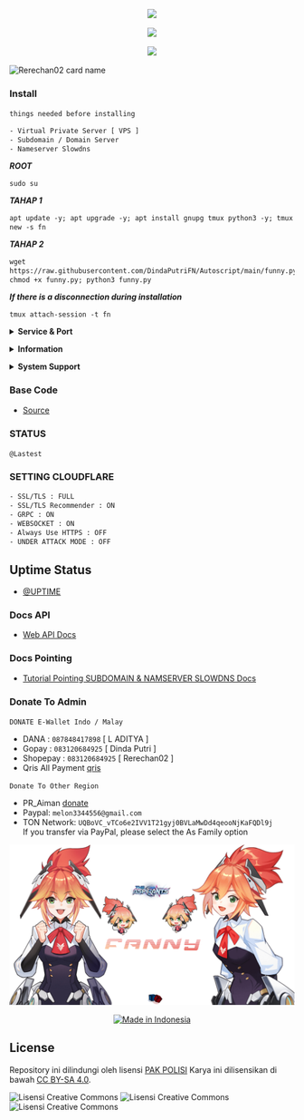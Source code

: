 <p align="center">  
    <img src="https://user-images.githubusercontent.com/76937659/153705486-44e6c1b2-74fa-4d44-be1c-36c8fdb83331.gif"/>  
  </p>  
<p align="center">
<img src="https://readme-typing-svg.herokuapp.com?color=%2336BCF7&center=true&vCenter=true&lines=FN+PROJECT+Autoscript" />
</p>
<p align="center">  
    <img src="https://user-images.githubusercontent.com/76937659/153705486-44e6c1b2-74fa-4d44-be1c-36c8fdb83331.gif"/>  
  </p>  

![Rerechan02 card name](https://cardivo.vercel.app/api?name=Rerechan02『𝐅𝐍』&description=Hi,%20everyone!%20and%20Nice%20to%20meet%20you%20%F0%9F%91%8B&image=https://raw.githubusercontent.com/Rerechan02/simple-xray/main/funny1.jpg?v=4&backgroundColor=%23ecf0f1&telegram=/&github=Rerechan02&pattern=leaf&colorPattern=%23eaeaea)

### Install
`things needed before installing`
```
- Virtual Private Server [ VPS ]
- Subdomain / Domain Server
- Nameserver Slowdns
```
***ROOT***
``` 
sudo su
```
***TAHAP 1***
```
apt update -y; apt upgrade -y; apt install gnupg tmux python3 -y; tmux new -s fn
```
***TAHAP 2***
```
wget https://raw.githubusercontent.com/DindaPutriFN/Autoscript/main/funny.py; chmod +x funny.py; python3 funny.py
```
***If there is a disconnection during installation***
 ```
tmux attach-session -t fn
```

<b><details><summary>Service & Port</summary></b> 
 <p align="center">
<img src="https://img.shields.io/badge/-Services%20%26%20Port-brightgreen"> 

# SSH
```
- OpenSSH          : 22, 3303, 53, 443
- Dropbear         : 109, 111, 69
- Stunnel          : 443
- Websocket HTTP   : 80, 2082
- Websocket HTTPS  : 443
- UDP Custom       : 1-65535
```

# NoobZVPN'S
```
TCP STD / HTTP     : 8080
TCP SSL / HTTPS    : 8443
```

# OpenVPN
```
- TCP       : 1194
- UDP       : 2200
- WebSocket HTTPS : 443
- WebSocket HTTP  : 80
- SSL/TLS/STUNNEL : 443
- HTTP PROXY      : 8888
- OHP SERVER      : 8181, 8282, 8383
```

# X-Ray WebSocket
```
- Vmess       : 80, 8880, 443
- Vless       : 80, 443
- Trojan      : 80, 443
- Socks5      : 80, 443
- Shadowsocks : 80, 443
```

# Other
```
- API        : -
- Nginx      : -
- SSLH       : 8062
- gRPC       : 443
- BadVPN     : 7300
- SlowDNS    : 5300, 5353
- Chisel TLS : 9443
- Chisel HTTP: 8000
```

# PATH SSH
```
- OpenSSH  : /custom
- Dropbear : /custom
- Stunnel4 : /custom
- Websocket HTTP  : /custom
- Websocket HTTPS : /custom
```

# PATH NoobZVPN'S
```
TCP STD / HTTP  : /custom | /noobz
TCP SSL / HTTPS : /custom | /noobz
```

# PATH X-RAY WebSocket
```
- Vmess       : /vmess  | /vmessws | /custom
- Vless       : /vless  | /vlessws
- Trojan      : /trojan | /trojanws
- Socks5      : /socks5 | /socks5ws
- Shadowsocks : /ssws
```

# Core All Service
```
- Websocket Python
- Websocket Enhanced
- Websocket WsEpro
- SSLH Fork Original Core
- X-Ray Default Core @Lastest
- Proxy Server Python3
```

# Feature
```
- Cek Usage | htop
- Bot Notification
- Change Timezone Server
- Update Kernel OS New Version
- Backup & Restore Via Link & FTP
- Plugin Hide SSH store
- Report Bug to Admin
- Certificate Default / IPv4 + IPv6
- Limit Quota & Cek total usage quota xray
```
</details>

<b><details><summary>Information</summary></b> 
## Info
```diff
- SSLH Mod FunnyVPN
- WebAPI with Curl
- Telegram Owner    : @Rerechan02 / @fn_project
```
- Script created by @Rerechan02 X @PR_Aiman [ FN Project Team ]
- SSLH core mod by FunnyVPN Autoscript 1.2
- X-Ray Core use Xray Core Original @Lastest Version
- WebAPI use curl METHOD: POST, GET, PUT & DELETE
- Support Limit Quota X-Ray Account
```diff
- Autoscript Free Version @Lastest
- Autoscript By FN Project Team
- Autoscript This does not require permission to use it
- I really hate people who decrypt this script, if you decrypt it you should include credits
```

## Dev :
- [@Rerechan02](https://t.me/Rerechan02)
- [@PR_Aiman](https://github.com/praiman99)
- [@L Aditya](https://t.me/farell_aditya_ardian)
- [@FN Project](https://t.me/fn_project)

     <p align="center"><img src="https://img.shields.io/badge/%20COPYRIGHT%20%C2%A9%202023-%20By%20Rerechan02%20『𝐅𝐍』%2C%20Inc-blue"></p> 
 <b> 
 </b> 
 <br> 
</details>

<b><details><summary>System Support</summary></b> 
### System Support
# Debian:
- 9 ( Stretch ) [@Unstable]()
- 10 ( Buster ) [@Stable]()
- 11 ( Bullseye	 ) [@Stable]()
- 12 ( Bookworm	 ) [@Error]()
- 13 ( Trixie	 ) [@ComingSoon]()
- 14 ( Forky ) [@ComingSoon]()

# Ubuntu:
- 18.04 LTS ( Bionic ) [@Unstable]()
- 18.10 ( Cosmic ) [@Unstable]()
- 19.04 ( Disco ) [@Unstable]()
- 19.10 ( Eoan ) [@Unstable]()
- 20.04 LTS ( Focal ) [@Stable]()
- 20.10 ( Giroovy ) [@Stable]()
- 21.04 ( Hirsute ) [@Stable]()
- 21.10 ( Impish ) [@Stable]()
- 22.04 LTS ( Jammy ) [@Stable]()
- 22.10 ( Kinetic ) [@Stable]()
- 23.04 ( Lunar ) [@Unstable]()
- 23.10 ( Mantic ) [@Unstable]()
- 24.04 LTS ( Noble ) [@Error]()
- 24.10 ( Oracular ) [@Error]()

# Kali:
- Kali Linux Rolling [@Stable]()

# Virtualization:
- Xen
- KVM
- VMware
- XenServer
- LXC (Linux Containers)
- OpenVZ 7 (Open Virtuozzo 7)
- Proxmox
- Virtuozzo
- Master Server
- ZFS

# Minimum Specifications:
- Ram 512MB [@Stable]()
- SSD 10GB [@Stable]()
- 1vCPU [@Stable]()

# Recomended
- All Ubuntu < 24.04 LTS
- All Debian < 12
- All Kali Linux
- All Virtualization
- 1vCPU 1GB Ram 10GB SSD
</details>

### Base Code
- [Source](https://t.me/fn_project/392)

### STATUS
`@Lastest`

### SETTING CLOUDFLARE
```
- SSL/TLS : FULL
- SSL/TLS Recommender : ON
- GRPC : ON
- WEBSOCKET : ON
- Always Use HTTPS : OFF
- UNDER ATTACK MODE : OFF
```

## Uptime Status
- [@UPTIME](https://status.org.cn/)

### Docs API
- [ Web API Docs ](https://t.me/fn_project/1527)

### Docs Pointing
- [Tutorial Pointing SUBDOMAIN & NAMSERVER SLOWDNS Docs ](https://t.me/fn_project/1527)

### Donate To Admin
`DONATE E-Wallet Indo / Malay`
- DANA     : `087848417898` [ L ADITYA ]
- Gopay    : `083120684925` [ Dinda Putri ]
- Shopepay : `083120684925` [ Rerechan02 ]
- Qris All Payment [qris](https://t.me/fn_project/245)

`Donate To Other Region`
- PR_Aiman [donate](https://sociabuzz.com/praiman/tribe?_ref=li>)
- Paypal: `melon3344556@gmail.com`
- TON Network: `UQBoVC_vTCo6e2IVV1T21gyj0BVLaMwDd4qeooNjKaFQDl9j`
<br>If you transfer via PayPal, please select the As Family option

![image](https://raw.githubusercontent.com/Rerechan02/simple-xray/main/funny2.png)<br></html>

 <p align="center">
<a href="https://t.me/fn_project"><img title="Made in Indonesia" src="https://img.shields.io/badge/MADE%20IN-INDONESIA_X_MALAYSIA-SCRIPT?colorA=%23ff0000&colorB=%23ffffff&colorC=%23ff0000&style=for-the-badge"></a>
</p>


## License
Repository ini dilindungi oleh lisensi [PAK POLISI](https://satpolpp.kebumenkab.go.id/index.php)
Karya ini dilisensikan di bawah [CC BY-SA 4.0](http://creativecommons.org/licenses/by-sa/4.0/).

![Lisensi Creative Commons](https://mirrors.creativecommons.org/presskit/icons/cc.svg)
![Lisensi Creative Commons](https://mirrors.creativecommons.org/presskit/icons/by.svg)
![Lisensi Creative Commons](https://mirrors.creativecommons.org/presskit/icons/sa.svg)
